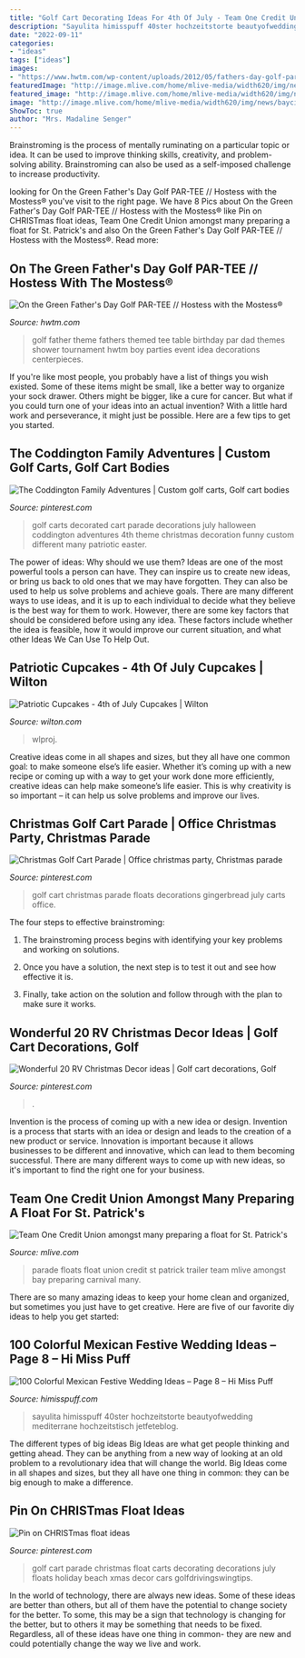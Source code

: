 ```yaml
---
title: "Golf Cart Decorating Ideas For 4th Of July - Team One Credit Union Amongst Many Preparing A Float For St. Patrick&#039;s"
description: "Sayulita himisspuff 40ster hochzeitstorte beautyofwedding mediterrane hochzeitstisch jetfeteblog"
date: "2022-09-11"
categories:
- "ideas"
tags: ["ideas"]
images:
- "https://www.hwtm.com/wp-content/uploads/2012/05/fathers-day-golf-party-table1.jpg"
featuredImage: "http://image.mlive.com/home/mlive-media/width620/img/news/baycity_impact/photo/10678722-standard.jpg"
featured_image: "http://image.mlive.com/home/mlive-media/width620/img/news/baycity_impact/photo/10678722-standard.jpg"
image: "http://image.mlive.com/home/mlive-media/width620/img/news/baycity_impact/photo/10678722-standard.jpg"
ShowToc: true
author: "Mrs. Madaline Senger"
---
```



Brainstroming is the process of mentally ruminating on a particular topic or idea. It can be used to improve thinking skills, creativity, and problem-solving ability. Brainstroming can also be used as a self-imposed challenge to increase productivity.

	

		
looking for On the Green Father&#039;s Day Golf PAR-TEE // Hostess with the Mostess® you've visit to the right page. We have 8 Pics about On the Green Father&#039;s Day Golf PAR-TEE // Hostess with the Mostess® like Pin on CHRISTmas float ideas, Team One Credit Union amongst many preparing a float for St. Patrick&#039;s and also On the Green Father&#039;s Day Golf PAR-TEE // Hostess with the Mostess®. Read more:
		
    
## On The Green Father&#039;s Day Golf PAR-TEE // Hostess With The Mostess®

<img loading=lazy src="https://www.hwtm.com/wp-content/uploads/2012/05/fathers-day-golf-party-table1.jpg" onerror="this.onerror=null;this.src='https://tse3.mm.bing.net/th?id=OIP.3ynMuyJlEfFopNB8v2vIjQHaKh&amp;pid=15.1';" alt="On the Green Father&#039;s Day Golf PAR-TEE // Hostess with the Mostess®">

_Source: hwtm.com_

>golf father theme fathers themed tee table birthday par dad themes shower tournament hwtm boy parties event idea decorations centerpieces. 

	

If you're like most people, you probably have a list of things you wish existed. Some of these items might be small, like a better way to organize your sock drawer. Others might be bigger, like a cure for cancer. But what if you could turn one of your ideas into an actual invention? With a little hard work and perseverance, it might just be possible. Here are a few tips to get you started.

    
## The Coddington Family Adventures | Custom Golf Carts, Golf Cart Bodies

<img loading=lazy src="https://i.pinimg.com/originals/4e/84/6a/4e846a700df83833a2a4846997334c5a.jpg" onerror="this.onerror=null;this.src='https://tse4.mm.bing.net/th?id=OIP.gUwIdhcqvws4E2LNz8du-QHaFj&amp;pid=15.1';" alt="The Coddington Family Adventures | Custom golf carts, Golf cart bodies">

_Source: pinterest.com_

>golf carts decorated cart parade decorations july halloween coddington adventures 4th theme christmas decoration funny custom different many patriotic easter. 

	

The power of ideas: Why should we use them?
Ideas are one of the most powerful tools a person can have. They can inspire us to create new ideas, or bring us back to old ones that we may have forgotten. They can also be used to help us solve problems and achieve goals. There are many different ways to use ideas, and it is up to each individual to decide what they believe is the best way for them to work. However, there are some key factors that should be considered before using any idea. These factors include whether the idea is feasible, how it would improve our current situation, and what other Ideas We Can Use To Help Out.

    
## Patriotic Cupcakes - 4th Of July Cupcakes | Wilton

<img loading=lazy src="https://www.wilton.com/dw/image/v2/AAWA_PRD/on/demandware.static/-/Sites-wilton-project-master/default/dw91c6db9e/images/project/WLPROJ-8602/BuTiSeHa30845.jpg?sw=1440&amp;sh=750&amp;sm=fit" onerror="this.onerror=null;this.src='https://tse3.mm.bing.net/th?id=OIP.v5Vr61nADgDBCtK1il6BHgHaHa&amp;pid=15.1';" alt="Patriotic Cupcakes - 4th of July Cupcakes | Wilton">

_Source: wilton.com_

>wlproj. 

	

Creative ideas come in all shapes and sizes, but they all have one common goal: to make someone else’s life easier. Whether it’s coming up with a new recipe or coming up with a way to get your work done more efficiently, creative ideas can help make someone’s life easier. This is why creativity is so important – it can help us solve problems and improve our lives.

    
## Christmas Golf Cart Parade | Office Christmas Party, Christmas Parade

<img loading=lazy src="https://i.pinimg.com/originals/8e/a4/38/8ea43878cd9f6210271423cff01758b9.jpg" onerror="this.onerror=null;this.src='https://tse2.mm.bing.net/th?id=OIP.78jSdyO0XcWc0P0HAQ8yrgHaJ4&amp;pid=15.1';" alt="Christmas Golf Cart Parade | Office christmas party, Christmas parade">

_Source: pinterest.com_

>golf cart christmas parade floats decorations gingerbread july carts office. 

	

The four steps to effective brainstroming:
1. The brainstroming process begins with identifying your key problems and working on solutions.
2. Once you have a solution, the next step is to test it out and see how effective it is.

3. Finally, take action on the solution and follow through with the plan to make sure it works.

    
## Wonderful 20 RV Christmas Decor Ideas | Golf Cart Decorations, Golf

<img loading=lazy src="https://i.pinimg.com/originals/cc/de/69/ccde697670a36c84031c4bc6e6d93964.jpg" onerror="this.onerror=null;this.src='https://tse2.mm.bing.net/th?id=OIP.z9_c5f7mEJ1YfurL1PCjzAHaJ4&amp;pid=15.1';" alt="Wonderful 20 RV Christmas Decor ideas | Golf cart decorations, Golf">

_Source: pinterest.com_

>. 

	

Invention is the process of coming up with a new idea or design.
Invention is a process that starts with an idea or design and leads to the creation of a new product or service. Innovation is important because it allows businesses to be different and innovative, which can lead to them becoming successful. There are many different ways to come up with new ideas, so it's important to find the right one for your business.

    
## Team One Credit Union Amongst Many Preparing A Float For St. Patrick&#039;s

<img loading=lazy src="http://image.mlive.com/home/mlive-media/width620/img/news/baycity_impact/photo/10678722-standard.jpg" onerror="this.onerror=null;this.src='https://tse3.mm.bing.net/th?id=OIP.w75AMFg2CRzeilHfP2VPGwHaE9&amp;pid=15.1';" alt="Team One Credit Union amongst many preparing a float for St. Patrick&#039;s">

_Source: mlive.com_

>parade floats float union credit st patrick trailer team mlive amongst bay preparing carnival many. 

	

There are so many amazing ideas to keep your home clean and organized, but sometimes you just have to get creative. Here are five of our favorite diy ideas to help you get started: 

    
## 100 Colorful Mexican Festive Wedding Ideas – Page 8 – Hi Miss Puff

<img loading=lazy src="https://www.himisspuff.com/wp-content/uploads/2016/06/Mexican-Styled-Wedding-Decor.jpg" onerror="this.onerror=null;this.src='https://tse1.mm.bing.net/th?id=OIP.kZbgJm910Bakj5m_-Ta47QHaLJ&amp;pid=15.1';" alt="100 Colorful Mexican Festive Wedding Ideas – Page 8 – Hi Miss Puff">

_Source: himisspuff.com_

>sayulita himisspuff 40ster hochzeitstorte beautyofwedding mediterrane hochzeitstisch jetfeteblog. 

	

The different types of big ideas
Big Ideas are what get people thinking and getting ahead. They can be anything from a new way of looking at an old problem to a revolutionary idea that will change the world. Big Ideas come in all shapes and sizes, but they all have one thing in common: they can be big enough to make a difference.

    
## Pin On CHRISTmas Float Ideas

<img loading=lazy src="https://i.pinimg.com/originals/94/a0/d2/94a0d2c3c0de2cef9eb6cb076a89b439.jpg" onerror="this.onerror=null;this.src='https://tse3.mm.bing.net/th?id=OIP.-LeYt7kE0bbL808kZnqOLQHaJ4&amp;pid=15.1';" alt="Pin on CHRISTmas float ideas">

_Source: pinterest.com_

>golf cart parade christmas float carts decorating decorations july floats holiday beach xmas decor cars golfdrivingswingtips. 

	

In the world of technology, there are always new ideas. Some of these ideas are better than others, but all of them have the potential to change society for the better. To some, this may be a sign that technology is changing for the better, but to others it may be something that needs to be fixed. Regardless, all of these ideas have one thing in common- they are new and could potentially change the way we live and work.

